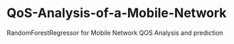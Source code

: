# QoS-Analysis-of-a-Mobile-Network 
RandomForestRegressor for Mobile Network QOS Analysis and prediction
